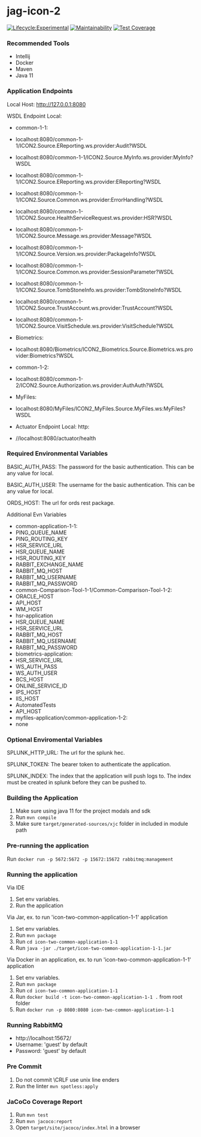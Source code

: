 # jag-icon-2

[![Lifecycle:Experimental](https://img.shields.io/badge/Lifecycle-Experimental-339999)](https://github.com/bcgov/jag-icon-2)
[![Maintainability](https://api.codeclimate.com/v1/badges/a492f352f279a2d1621e/maintainability)](https://codeclimate.com/github/bcgov/jag-icon-2/maintainability)
[![Test Coverage](https://api.codeclimate.com/v1/badges/a492f352f279a2d1621e/test_coverage)](https://codeclimate.com/github/bcgov/jag-icon-2/test_coverage)

### Recommended Tools
* Intellij
* Docker
* Maven
* Java 11

### Application Endpoints

Local Host: http://127.0.0.1:8080

WSDL Endpoint Local:
* common-1-1:
* localhost:8080/common-1-1/ICON2.Source.EReporting.ws.provider:Audit?WSDL

* localhost:8080/common-1-1/ICON2.Source.MyInfo.ws.provider:MyInfo?WSDL

* localhost:8080/common-1-1/ICON2.Source.EReporting.ws.provider:EReporting?WSDL

* localhost:8080/common-1-1/ICON2.Source.Common.ws.provider:ErrorHandling?WSDL

* localhost:8080/common-1-1/ICON2.Source.HealthServiceRequest.ws.provider:HSR?WSDL

* localhost:8080/common-1-1/ICON2.Source.Message.ws.provider:Message?WSDL

* localhost:8080/common-1-1/ICON2.Source.Version.ws.provider:PackageInfo?WSDL

* localhost:8080/common-1-1/ICON2.Source.Common.ws.provider:SessionParameter?WSDL

* localhost:8080/common-1-1/ICON2.Source.TombStoneInfo.ws.provider:TombStoneInfo?WSDL

* localhost:8080/common-1-1/ICON2.Source.TrustAccount.ws.provider:TrustAccount?WSDL

* localhost:8080/common-1-1/ICON2.Source.VisitSchedule.ws.provider:VisitSchedule?WSDL

* Biometrics:

* localhost:8080/Biometrics/ICON2_Biometrics.Source.Biometrics.ws.provider:Biometrics?WSDL

* common-1-2:

* localhost:8080/common-1-2/ICON2.Source.Authorization.ws.provider:AuthAuth?WSDL

* MyFiles:

* localhost:8080/MyFiles/ICON2_MyFiles.Source.MyFiles.ws:MyFiles?WSDL

* Actuator Endpoint Local: http:
* //localhost:8080/actuator/health

### Required Environmental Variables

BASIC_AUTH_PASS: The password for the basic authentication. This can be any value for local.

BASIC_AUTH_USER: The username for the basic authentication. This can be any value for local.

ORDS_HOST: The url for ords rest package.

Additional Evn Variables
* common-application-1-1:
* PING_QUEUE_NAME
* PING_ROUTING_KEY
* HSR_SERVICE_URL
* HSR_QUEUE_NAME
* HSR_ROUTING_KEY
* RABBIT_EXCHANGE_NAME
* RABBIT_MQ_HOST
* RABBIT_MQ_USERNAME
* RABBIT_MQ_PASSWORD
* common-Comparison-Tool-1-1/Common-Comparison-Tool-1-2:
* ORACLE_HOST
* API_HOST
* WM_HOST
* hsr-application
* HSR_QUEUE_NAME
* HSR_SERVICE_URL
* RABBIT_MQ_HOST
* RABBIT_MQ_USERNAME
* RABBIT_MQ_PASSWORD
* biometrics-application:
* HSR_SERVICE_URL
* WS_AUTH_PASS
* WS_AUTH_USER
* BCS_HOST
* ONLINE_SERVICE_ID
* IPS_HOST
* IIS_HOST
* AutomatedTests
* API_HOST
* myfiles-application/common-application-1-2:
* none

### Optional Enviromental Variables
SPLUNK_HTTP_URL: The url for the splunk hec.

SPLUNK_TOKEN: The bearer token to authenticate the application.

SPLUNK_INDEX: The index that the application will push logs to. The index must be created in splunk
before they can be pushed to.

### Building the Application
1) Make sure using java 11 for the project modals and sdk
2) Run ```mvn compile```
3) Make sure ```target/generated-sources/xjc``` folder in included in module path

### Pre-running the application
Run ```docker run -p 5672:5672 -p 15672:15672 rabbitmq:management```

### Running the application
Via IDE
1) Set env variables.
2) Run the application

Via Jar, ex. to run 'icon-two-common-application-1-1' application
1) Set env variables.
2) Run ```mvn package```
3) Run ```cd icon-two-common-application-1-1```
4) Run ```java -jar ./target/icon-two-common-application-1-1.jar```

Via Docker in an application, ex. to run 'icon-two-common-application-1-1' application
1) Set env variables.
2) Run ```mvn package```
3) Run ```cd icon-two-common-application-1-1```
4) Run ```docker build -t icon-two-common-application-1-1 .``` from root folder
5) Run ```docker run -p 8080:8080 icon-two-common-application-1-1```

### Running RabbitMQ
* http://localhost:15672/
* Username: 'guest' by default
* Password: 'guest' by default

### Pre Commit
1) Do not commit \CRLF use unix line enders
2) Run the linter ```mvn spotless:apply```

### JaCoCo Coverage Report
1) Run ```mvn test```
2) Run ```mvn jacoco:report```
3) Open ```target/site/jacoco/index.html``` in a browser
